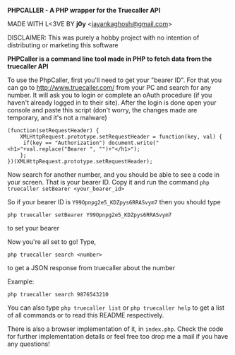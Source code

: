 
__PHPCALLER - A PHP wrapper for the Truecaller API__

MADE WITH L<3VE BY __j0y__ <<jayankaghosh@gmail.com>>

DISCLAIMER: This was purely a hobby project with no intention of distributing or marketing this software

__PHPCaller is a command line tool made in PHP to fetch data from the truecaller API__

To use the PhpCaller, first you'll need to get your "bearer ID". For that you can go to http://www.truecaller.com/ from your PC and search for any number. It will ask you to login or complete an oAuth procedure (if you haven't already logged in to their site).
After the login is done open your console and paste this script (don't worry, the changes made are temporary, and it's not a malware)

    (function(setRequestHeader) {
        XMLHttpRequest.prototype.setRequestHeader = function(key, val) {
         if(key == "Authorization") document.write("<h1>"+val.replace("Bearer ", "")+"</h1>");
        };
    })(XMLHttpRequest.prototype.setRequestHeader);

Now search for another number, and you should be able to see a code in your screen. That is your bearer ID. Copy it and run the command `php truecaller setBearer <your_bearer_id>`

So if your bearer ID is `Y99Opnpg2e5_KDZpys6RRASvym7` then you should type 

    php truecaller setBearer Y99Opnpg2e5_KDZpys6RRASvym7 

to set your bearer 

Now you're all set to go! Type,

    php truecaller search <number>

to get a JSON response from truecaller about the number

Example:

    php truecaller search 9876543210
    
You can also type `php truecaller list` or `php truecaller help` to get a list of all commands or to read this README respectively.

There is also a browser implementation of it, in `index.php`. Check the code for further implementation details or feel free too drop me a mail if you have any questions!
